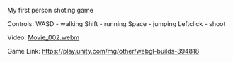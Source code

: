 My first person shoting game

Controls:
WASD - walking
Shift - running
Space - jumping
Leftclick - shoot

Video:
[Movie_002.webm](https://github.com/Lo-oked/Real-Tournament/assets/146217089/4361b607-7899-4030-bd7b-4b9e937d7156)

Game Link:
https://play.unity.com/mg/other/webgl-builds-394818
